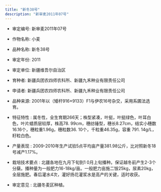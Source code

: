 ```yaml
---
title: "新冬38号"
description: "新审麦2011年07号"
---
```

* 审定编号:  新审麦2011年07号

*  作物名称:  小麦

*  品种名称:  新冬38号

*  审定年份:  2011

*  审定单位:  新疆维吾尔自治区

* 育种者:  新疆兵团农四师农科所、新疆九禾种业有限责任公司

*  申请者:  新疆兵团农四师农科所、新疆九禾种业有限责任公司

*  品种来源:  2001年以（矮杆916×9133）F1与伊农16号杂交，采用系圃法选育。

*  特征特性 : 
属冬性，全生育期266天；株型紧凑，叶挺，叶挺绿色，叶耳白色，叶片蜡质层较厚，株高78. 99cm，穗纺锤型，穗长8.27cm，结实小穗数16.16个，穗粒重1.96g，穗粒数36. 10个，千粒重46.35g，容重 791. 14g/L，籽粒白色。
 
*  产量表现 : 
2009-2010年生产试验5点平均亩产量381.98公斤，比对照新冬18号减产1.17%。

*  栽培技术要点 : 
北疆各地在九月下旬到1 0月上旬播种。保证越冬前产生2-3个分蘖。播种量为一般肥力16-18kg/亩。一般肥力亩施二铵25kg，尿素20kg，全层施肥。春后灌水4次，灌好扬花灌浆水是高产的关键，适时收获。

*  审定意见 : 
北疆冬麦区种植。
